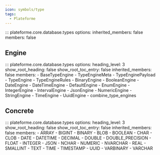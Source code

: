 ```yaml
---
icon: symbols/type
tags:
  - Plateforme
---
```


::: plateforme.core.database.types
    options:
      inherited_members: false
      members: false

## Engine

::: plateforme.core.database.types
    options:
      heading_level: 3
      show_root_heading: false
      show_root_toc_entry: false
      inherited_members: false
      members:
        - BaseTypeEngine
        - TypeEngineMeta
        - TypeEnginePayload
        - TypeEngine
        - TypeEngineRules
        - BinaryEngine
        - BooleanEngine
        - DateEngine
        - DateTimeEngine
        - DefaultEngine
        - EnumEngine
        - IntegerEngine
        - IntervalEngine
        - JsonEngine
        - NumericEngine
        - StringEngine
        - TimeEngine
        - UuidEngine
        - combine_type_engines
      
## Concrete

::: plateforme.core.database.types
    options:
      heading_level: 3
      show_root_heading: false
      show_root_toc_entry: false
      inherited_members: false
      members:
        - ARRAY
        - BIGINT
        - BINARY
        - BLOB
        - BOOLEAN
        - CHAR
        - CLOB
        - DATE
        - DATETIME
        - DECIMAL
        - DOUBLE
        - DOUBLE_PRECISION
        - FLOAT
        - INTEGER
        - JSON
        - NCHAR
        - NUMERIC
        - NVARCHAR
        - REAL
        - SMALLINT
        - TEXT
        - TIME
        - TIMESTAMP
        - UUID
        - VARBINARY
        - VARCHAR
